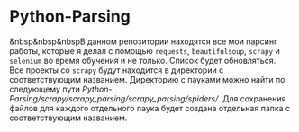 # Python-Parsing
&nbsp&nbsp&nbspВ данном репозитории находятся все мои парсинг работы, которые я делал с помощью <code>requests</code>, <code>beautifulsoup</code>, <code>scrapy</code> и <code>selenium</code> во время обучения и не только. Список будет
обновляться.<br>
Все проекты со <code>scrapy</code> будут находится в директории с соответствующим названием. Директорию с пауками можно найти по следующему пути <i>Python-Parsing/scrapy/scrapy_parsing/scrapy_parsing/spiders/</i>. Для сохранения файлов для каждого отдельного паука будет создана отдельная папка с соответствующим названием.
